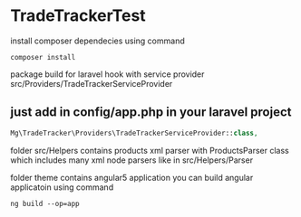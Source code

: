 # TradeTrackerTest

install composer dependecies using command
```
composer install
```

package build for laravel hook with service provider src/Providers/TradeTrackerServiceProvider

## just add in config/app.php in your laravel project 
```php
Mg\TradeTracker\Providers\TradeTrackerServiceProvider::class,
```

folder src/Helpers contains products xml parser with ProductsParser class which includes many xml node parsers like in 
src/Helpers/Parser

folder theme contains angular5 application you can build angular applicatoin using command
```
ng build --op=app
```

